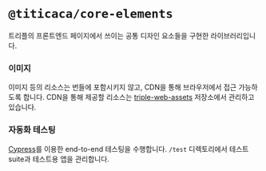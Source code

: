 # `@titicaca/core-elements`

트리플의 프론트엔드 페이지에서 쓰이는 공통 디자인 요소들을 구현한 라이브러리입니다.

### 이미지

이미지 등의 리소스는 번들에 포함시키지 않고, CDN을 통해 브라우저에서 접근
가능하도록 합니다. CDN을 통해 제공할 리소스는 [triple-web-assets](https://github.com/titicacadev/triple-web-assets)
저장소에서 관리하고 있습니다.

### 자동화 테스팅

[Cypress](https://www.cypress.io/)를 이용한 end-to-end 테스팅을 수행합니다.
`/test` 디렉토리에서 테스트 suite과 테스트용 앱을 관리합니다.
